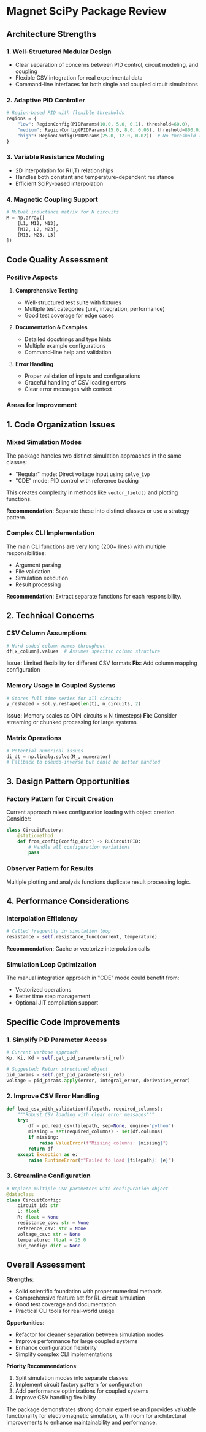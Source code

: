 # Magnet SciPy Package Review

## Architecture Strengths

### 1. **Well-Structured Modular Design**
- Clear separation of concerns between PID control, circuit modeling, and coupling
- Flexible CSV integration for real experimental data
- Command-line interfaces for both single and coupled circuit simulations

### 2. **Adaptive PID Controller**
```python
# Region-based PID with flexible thresholds
regions = {
    "low": RegionConfig(PIDParams(10.0, 5.0, 0.1), threshold=60.0),
    "medium": RegionConfig(PIDParams(15.0, 8.0, 0.05), threshold=800.0), 
    "high": RegionConfig(PIDParams(25.0, 12.0, 0.02))  # No threshold (highest)
}
```

### 3. **Variable Resistance Modeling**
- 2D interpolation for R(I,T) relationships
- Handles both constant and temperature-dependent resistance
- Efficient SciPy-based interpolation

### 4. **Magnetic Coupling Support**
```python
# Mutual inductance matrix for N circuits
M = np.array([
    [L1, M12, M13],
    [M12, L2, M23], 
    [M13, M23, L3]
])
```

## Code Quality Assessment

### **Positive Aspects**

1. **Comprehensive Testing**
   - Well-structured test suite with fixtures
   - Multiple test categories (unit, integration, performance)
   - Good test coverage for edge cases

2. **Documentation & Examples**
   - Detailed docstrings and type hints
   - Multiple example configurations
   - Command-line help and validation

3. **Error Handling**
   - Proper validation of inputs and configurations
   - Graceful handling of CSV loading errors
   - Clear error messages with context

### **Areas for Improvement**

## 1. **Code Organization Issues**

### Mixed Simulation Modes
The package handles two distinct simulation approaches in the same classes:
- "Regular" mode: Direct voltage input using `solve_ivp`  
- "CDE" mode: PID control with reference tracking

This creates complexity in methods like `vector_field()` and plotting functions.

**Recommendation**: Separate these into distinct classes or use a strategy pattern.

### Complex CLI Implementation
The main CLI functions are very long (200+ lines) with multiple responsibilities:
- Argument parsing
- File validation  
- Simulation execution
- Result processing

**Recommendation**: Extract separate functions for each responsibility.

## 2. **Technical Concerns**

### CSV Column Assumptions
```python
# Hard-coded column names throughout
df[x_column].values  # Assumes specific column structure
```
**Issue**: Limited flexibility for different CSV formats
**Fix**: Add column mapping configuration

### Memory Usage in Coupled Systems
```python
# Stores full time series for all circuits
y_reshaped = sol.y.reshape(len(t), n_circuits, 2)
```
**Issue**: Memory scales as O(N_circuits × N_timesteps)
**Fix**: Consider streaming or chunked processing for large systems

### Matrix Operations
```python
# Potential numerical issues
di_dt = np.linalg.solve(M_, numerator)
# Fallback to pseudo-inverse but could be better handled
```

## 3. **Design Pattern Opportunities**

### Factory Pattern for Circuit Creation
Current approach mixes configuration loading with object creation. Consider:

```python
class CircuitFactory:
    @staticmethod
    def from_config(config_dict) -> RLCircuitPID:
        # Handle all configuration variations
        pass
```

### Observer Pattern for Results
Multiple plotting and analysis functions duplicate result processing logic.

## 4. **Performance Considerations**

### Interpolation Efficiency
```python
# Called frequently in simulation loop
resistance = self.resistance_func(current, temperature)
```
**Recommendation**: Cache or vectorize interpolation calls

### Simulation Loop Optimization
The manual integration approach in "CDE" mode could benefit from:
- Vectorized operations
- Better time step management
- Optional JIT compilation support

## **Specific Code Improvements**

### 1. **Simplify PID Parameter Access**
```python
# Current verbose approach
Kp, Ki, Kd = self.get_pid_parameters(i_ref)

# Suggested: Return structured object
pid_params = self.get_pid_parameters(i_ref)
voltage = pid_params.apply(error, integral_error, derivative_error)
```

### 2. **Improve CSV Error Handling**
```python
def load_csv_with_validation(filepath, required_columns):
    """Robust CSV loading with clear error messages"""
    try:
        df = pd.read_csv(filepath, sep=None, engine="python")
        missing = set(required_columns) - set(df.columns)
        if missing:
            raise ValueError(f"Missing columns: {missing}")
        return df
    except Exception as e:
        raise RuntimeError(f"Failed to load {filepath}: {e}")
```

### 3. **Streamline Configuration**
```python
# Replace multiple CSV parameters with configuration object
@dataclass
class CircuitConfig:
    circuit_id: str
    L: float
    R: float = None
    resistance_csv: str = None
    reference_csv: str = None
    voltage_csv: str = None
    temperature: float = 25.0
    pid_config: dict = None
```

## **Overall Assessment**

**Strengths**: 
- Solid scientific foundation with proper numerical methods
- Comprehensive feature set for RL circuit simulation
- Good test coverage and documentation
- Practical CLI tools for real-world usage

**Opportunities**:
- Refactor for cleaner separation between simulation modes
- Improve performance for large coupled systems  
- Enhance configuration flexibility
- Simplify complex CLI implementations

**Priority Recommendations**:
1. Split simulation modes into separate classes
2. Implement circuit factory pattern for configuration
3. Add performance optimizations for coupled systems
4. Improve CSV handling flexibility

The package demonstrates strong domain expertise and provides valuable functionality for electromagnetic simulation, with room for architectural improvements to enhance maintainability and performance.
